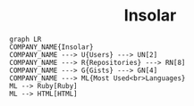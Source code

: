 <h1 align="center">Insolar</h1>

```mermaid
graph LR
COMPANY_NAME{Insolar}
COMPANY_NAME ---> U{Users} ---> UN[2]
COMPANY_NAME ---> R{Repositories} ---> RN[8]
COMPANY_NAME ---> G{Gists} ---> GN[4]
COMPANY_NAME ---> ML{Most Used<br>Languages}
ML --> Ruby[Ruby]
ML --> HTML[HTML]
```
